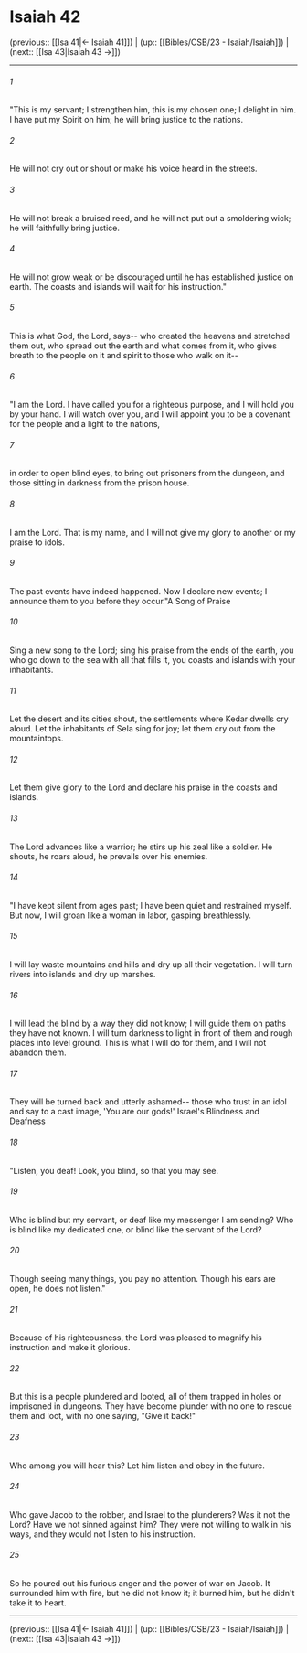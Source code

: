 # Isaiah 42

(previous:: [[Isa 41|← Isaiah 41]]) | (up:: [[Bibles/CSB/23 - Isaiah/Isaiah]]) | (next:: [[Isa 43|Isaiah 43 →]])

***


###### 1 
"This is my servant; I strengthen him, this is my chosen one; I delight in him. I have put my Spirit on him; he will bring justice to the nations. 

###### 2 
He will not cry out or shout or make his voice heard in the streets. 

###### 3 
He will not break a bruised reed, and he will not put out a smoldering wick; he will faithfully bring justice. 

###### 4 
He will not grow weak or be discouraged until he has established justice on earth. The coasts and islands will wait for his instruction." 

###### 5 
This is what God, the Lord, says-- who created the heavens and stretched them out, who spread out the earth and what comes from it, who gives breath to the people on it and spirit to those who walk on it-- 

###### 6 
"I am the Lord. I have called you for a righteous purpose, and I will hold you by your hand. I will watch over you, and I will appoint you to be a covenant for the people and a light to the nations, 

###### 7 
in order to open blind eyes, to bring out prisoners from the dungeon, and those sitting in darkness from the prison house. 

###### 8 
I am the Lord. That is my name, and I will not give my glory to another or my praise to idols. 

###### 9 
The past events have indeed happened. Now I declare new events; I announce them to you before they occur."A Song of Praise 

###### 10 
Sing a new song to the Lord; sing his praise from the ends of the earth, you who go down to the sea with all that fills it, you coasts and islands with your inhabitants. 

###### 11 
Let the desert and its cities shout, the settlements where Kedar dwells cry aloud. Let the inhabitants of Sela sing for joy; let them cry out from the mountaintops. 

###### 12 
Let them give glory to the Lord and declare his praise in the coasts and islands. 

###### 13 
The Lord advances like a warrior; he stirs up his zeal like a soldier. He shouts, he roars aloud, he prevails over his enemies. 

###### 14 
"I have kept silent from ages past; I have been quiet and restrained myself. But now, I will groan like a woman in labor, gasping breathlessly. 

###### 15 
I will lay waste mountains and hills and dry up all their vegetation. I will turn rivers into islands and dry up marshes. 

###### 16 
I will lead the blind by a way they did not know; I will guide them on paths they have not known. I will turn darkness to light in front of them and rough places into level ground. This is what I will do for them, and I will not abandon them. 

###### 17 
They will be turned back and utterly ashamed-- those who trust in an idol and say to a cast image, 'You are our gods!' Israel's Blindness and Deafness 

###### 18 
"Listen, you deaf! Look, you blind, so that you may see. 

###### 19 
Who is blind but my servant, or deaf like my messenger I am sending? Who is blind like my dedicated one, or blind like the servant of the Lord? 

###### 20 
Though seeing many things, you pay no attention. Though his ears are open, he does not listen." 

###### 21 
Because of his righteousness, the Lord was pleased to magnify his instruction and make it glorious. 

###### 22 
But this is a people plundered and looted, all of them trapped in holes or imprisoned in dungeons. They have become plunder with no one to rescue them and loot, with no one saying, "Give it back!" 

###### 23 
Who among you will hear this? Let him listen and obey in the future. 

###### 24 
Who gave Jacob to the robber, and Israel to the plunderers? Was it not the Lord? Have we not sinned against him? They were not willing to walk in his ways, and they would not listen to his instruction. 

###### 25 
So he poured out his furious anger and the power of war on Jacob. It surrounded him with fire, but he did not know it; it burned him, but he didn't take it to heart.

***

(previous:: [[Isa 41|← Isaiah 41]]) | (up:: [[Bibles/CSB/23 - Isaiah/Isaiah]]) | (next:: [[Isa 43|Isaiah 43 →]])

